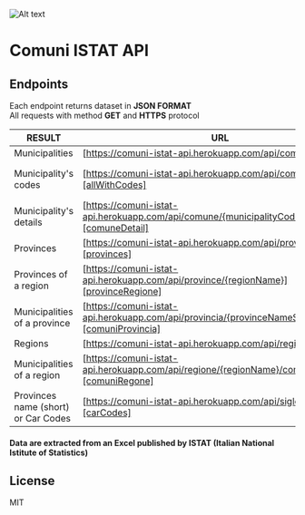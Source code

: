 ![Alt text](https://upload.wikimedia.org/wikipedia/commons/thumb/0/03/Flag_of_Italy.svg/320px-Flag_of_Italy.svg.png)

# Comuni ISTAT API

## Endpoints

Each endpoint returns dataset in **JSON FORMAT**\
All requests with method **GET** and **HTTPS** protocol

| RESULT | URL | RESPONSE | PARAMS |
| ------ | ------ | ------ | ------ |
| Municipalities | [https://comuni-istat-api.herokuapp.com/api/comuni][all] | Array []
| Municipality's codes | [https://comuni-istat-api.herokuapp.com/api/comuni/codici][allWithCodes] | Object { key: value }
| Municipality's details | [https://comuni-istat-api.herokuapp.com/api/comune/{municipalityCode}][comuneDetail] | Object { key: value } | Municipality's code
| Provinces | [https://comuni-istat-api.herokuapp.com/api/province][provinces] | Array []
| Provinces of a region | [https://comuni-istat-api.herokuapp.com/api/province/{regionName}][provinceRegione] | Array [] | Region name
| Municipalities of a province | [https://comuni-istat-api.herokuapp.com/api/provincia/{provinceNameShort}/comuni][comuniProvincia] | Array [] | Province name (short)
| Regions | [https://comuni-istat-api.herokuapp.com/api/regioni][regioni] | Array []
| Municipalities of a region | [https://comuni-istat-api.herokuapp.com/api/regione/{regionName}/comuni][comuniRegone] | Array [] | Region name
| Provinces name (short) or Car Codes | [https://comuni-istat-api.herokuapp.com/api/sigle-auto][carCodes] | Array []

#### Data are extracted from an Excel published by **ISTAT** (Italian National Istitute of Statistics)

## License

MIT

[//]: # (These are reference links used in the body of this note and get stripped out when the markdown processor does its job. There is no need to format nicely because it shouldn't be seen. Thanks SO - http://stackoverflow.com/questions/4823468/store-comments-in-markdown-syntax)

   [all]: <https://comuni-istat-api.herokuapp.com/api/comuni>
   [allWithCodes]: <https://comuni-istat-api.herokuapp.com/api/comuni/codici>
   [comuneDetail]: <https://comuni-istat-api.herokuapp.com/api/comune/1001>
   [provinces]: <https://comuni-istat-api.herokuapp.com/api/province>
   [provinceRegione]: <https://comuni-istat-api.herokuapp.com/api/province/Lombardia>
   [comuniProvincia]: <https://comuni-istat-api.herokuapp.com/api/provincia/BG/comuni>
   [regioni]: <https://comuni-istat-api.herokuapp.com/api/regioni>
   [comuniRegone]: <https://comuni-istat-api.herokuapp.com/api/regione/Lombardia/comuni>
   [carCodes]: <https://comuni-istat-api.herokuapp.com/api/sigle-auto>
